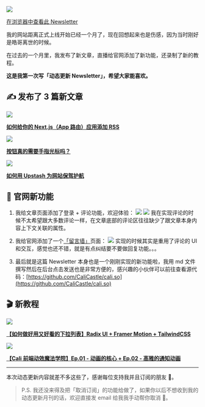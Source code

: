 ![](https://cdn.sanity.io/images/i81ys0da/production/ee84300bf0230336bf5fc329f0f2534463b445d8-1200x675.png)

[在浏览器中查看此 Newsletter](https://suremotoo.cc/newsletters/1)

我的网站距离正式上线开始已经一个月了，现在回想起来也是伤感，因为当时刚好是皓哥离世的时候。

在过去的一个月里，我发布了新文章，直播给官网添加了新功能，还录制了新的教程。

**这是我第一次写「动态更新 Newsletter」，希望大家能喜欢。**

## ✍️ 发布了 3 篇新文章

[![](https://cdn.sanity.io/images/i81ys0da/production/bd497a82afbf1a4d0eae482beb17bffacb1f4790-1200x675.png)](<(https://suremotoo.cc/blog/how-to-add-rss-to-your-nextjs-app-router)>)

[**如何给你的 Next.js（App 路由）应用添加 RSS**](https://suremotoo.cc/blog/how-to-add-rss-to-your-nextjs-app-router)

[![](https://cdn.sanity.io/images/i81ys0da/production/7e6111470723702fe423e44f4f4caf11385d2b40-1200x675.png)](https://suremotoo.cc/blog/do-buttons-need-pointer-cursors)

[**按钮真的需要手指光标吗？**](https://suremotoo.cc/blog/do-buttons-need-pointer-cursors)

[![](https://cdn.sanity.io/images/i81ys0da/production/6002548934a138a02c94322d191477ad65c6e100-1200x675.png)](https://suremotoo.cc/blog/how-to-protect-your-site-with-upstash)

[**如何用 Upstash 为网站保驾护航**](https://suremotoo.cc/blog/how-to-protect-your-site-with-upstash)

## 🎯 官网新功能

1. 我给文章页面添加了登录 + 评论功能，欢迎体验：
   ![](https://cdn.sanity.io/images/i81ys0da/production/c44c09d67703239221c7829e8e31e9deba59df8f-1064x1182.png)
   ![](https://cdn.sanity.io/images/i81ys0da/production/97192749ae1912822328a5edac0dac67b3af7107-1190x1372.png)
   我在实现评论的时候不太希望跟大多数评论一样，在文章底部的评论区往往缺少了跟文章本身内容上下文关联的属性。
2. 我给官网添加了一个[「留言墙」](https://suremotoo.cc/guestbook)页面：
   ![](https://cdn.sanity.io/images/i81ys0da/production/4d5e762b06af97f8d996a6ba95069a1b83c7aa03-1582x1256.png)
   实现的时候其实是重用了评论的 UI 和交互，感觉也还不错，就是有点纠结要不要做回复功能。。。

3. 最后就是这篇 Newsletter 本身也是一个刚刚实现的新功能啦，我用 md 文件撰写然后在后台点击发送也是非常方便的，感兴趣的小伙伴可以前往查看源代码：[https://github.com/CaliCastle/cali.so](https://github.com/CaliCastle/cali.so)

## 🎬 新教程

[![](https://i.ytimg.com/an_webp/og9r2lFhCm0/mqdefault_6s.webp?du=3000&sqp=CPaxsKQG&rs=AOn4CLCTtXFQB8sI90ZxFESzXvkLOlJp6Q)](https://www.youtube.com/watch?v=og9r2lFhCm0)

[**【如何做好用又好看的下拉列表】Radix UI + Framer Motion + TailwindCSS**](https://www.youtube.com/watch?v=og9r2lFhCm0)

[![](https://i.ytimg.com/an_webp/VJRqzTyZVbo/mqdefault_6s.webp?du=3000&sqp=CJjbsKQG&rs=AOn4CLBYLn51rrLRnNVqhsFqZlxfVnVA5Q)](https://www.youtube.com/watch?v=VJRqzTyZVbo)

[**【Cali 前端动效魔法学院】Ep.01 - 动画的核心 + Ep.02 - 高雅的通知动画**](https://www.youtube.com/watch?v=VJRqzTyZVbo)

---

本次动态更新内容就差不多这些了，感谢每位支持我并且订阅的朋友 🙏。

> P.S. 我还没来得及把「取消订阅」的功能给做了，如果你以后不想收到我的动态更新月刊的话，欢迎直接发 email 给我我手动帮你取消 🙇。
